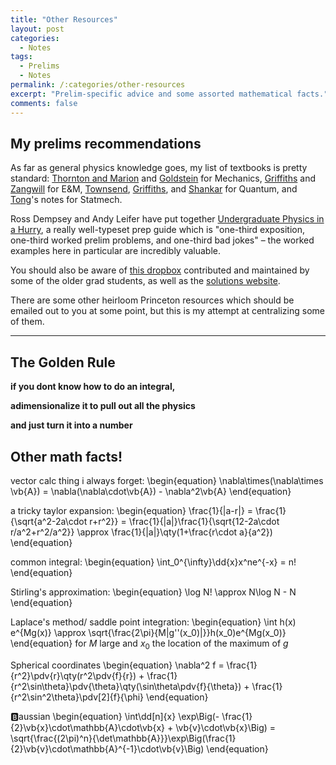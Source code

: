 ```yaml
---
title: "Other Resources"
layout: post
categories:
  - Notes
tags:
  - Prelims
  - Notes
permalink: /:categories/other-resources
excerpt: "Prelim-specific advice and some assorted mathematical facts."
comments: false
---
```


## My prelims recommendations
As far as general physics knowledge goes, my list of textbooks is pretty standard: <u>Thornton and Marion</u> and <u>Goldstein</u> for Mechanics, <u>Griffiths</u> and <u>Zangwill</u> for E&amp;M, <u>Townsend</u>, <u>Griffiths</u>, and <u>Shankar</u> for Quantum, and <u>Tong</u>'s notes for Statmech.

Ross Dempsey and Andy Leifer have put together <a href='https://srossd.com/assets/pdf/Undergraduate_Physics_in_a_Hurry.pdf'>Undergraduate Physics in a Hurry</a>, a really well-typeset prep guide which is "one-third exposition, one-third worked prelim problems, and one-third bad jokes" &ndash; the worked examples here in particular are incredibly valuable.

You should also be aware of <a href='https://www.dropbox.com/sh/peexovnmj1qg25l/AACMUMTgU717B4mOF_T6vv7Aa?dl=0'>this dropbox</a> contributed and maintained by some of the older grad students, as well as the <a href='http://princetonprelims.wikidot.com/'>solutions website</a>.

There are some other heirloom Princeton resources which should be emailed out to you at some point, but this is my attempt at centralizing some of them.

---

## The Golden Rule
<div class='message'><b>if you dont know how to do an integral, 

adimensionalize it to pull out all the physics 

and just turn it into a number</b></div>
## Other math facts!
vector calc thing i always forget:
\begin{equation}
	\nabla\times(\nabla\times \vb{A}) = \nabla(\nabla\cdot\vb{A}) - \nabla^2\vb{A}
\end{equation}

a tricky taylor expansion:
\begin{equation}
	\frac{1}{|a-r|} = \frac{1}{\sqrt{a^2-2a\cdot r+r^2}} = \frac{1}{|a|}\frac{1}{\sqrt{12-2a\cdot r/a^2+r^2/a^2}} \approx \frac{1}{|a|}\qty(1+\frac{r\cdot a}{a^2})
\end{equation}

common integral:
\begin{equation}
	\int_0^{\infty}\dd{x}x^ne^{-x} = n!
\end{equation}

Stirling's approximation:
\begin{equation}
	\log N! \approx N\log N - N
\end{equation}

Laplace's method/ saddle point integration:
\begin{equation}
	\int h(x) e^{Mg(x)} \approx \sqrt{\frac{2\pi}{M|g''(x_0)|}}h(x_0)e^{Mg(x_0)}
\end{equation}
for $M$ large and $x_0$ the location of the maximum of $g$

Spherical coordinates
\begin{equation}
	\nabla^2 f = \frac{1}{r^2}\pdv{r}\qty(r^2\pdv{f}{r}) + \frac{1}{r^2\sin\theta}\pdv{\theta}\qty(\sin\theta\pdv{f}{\theta}) + \frac{1}{r^2\sin^2\theta}\pdv[2]{f}{\phi}
\end{equation}

&#127345;aussian
\begin{equation}
	\int\dd[n]{x} \exp\Big(- \frac{1}{2}\vb{x}\cdot\mathbb{A}\cdot\vb{x} + \vb{v}\cdot\vb{x}\Big) = \sqrt{\frac{(2\pi)^n}{\det\mathbb{A}}}\exp\Big(\frac{1}{2}\vb{v}\cdot\mathbb{A}^{-1}\cdot\vb{v}\Big)
\end{equation}
